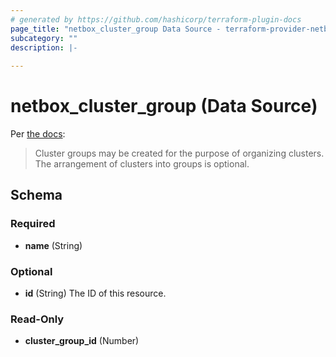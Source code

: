 ```yaml
---
# generated by https://github.com/hashicorp/terraform-plugin-docs
page_title: "netbox_cluster_group Data Source - terraform-provider-netbox"
subcategory: ""
description: |-
  
---
```


# netbox_cluster_group (Data Source)

Per [the docs](https://netbox.readthedocs.io/en/stable/core-functionality/virtualization/):

> Cluster groups may be created for the purpose of organizing clusters. The arrangement of clusters into groups is optional.


<!-- schema generated by tfplugindocs -->
## Schema

### Required

- **name** (String)

### Optional

- **id** (String) The ID of this resource.

### Read-Only

- **cluster_group_id** (Number)



